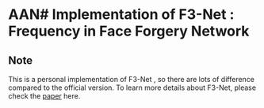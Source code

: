 # AAN# Implementation of F3-Net​ : Frequency in Face Forgery Network

## Note

This is a personal implementation of F3-Net , so there are lots of difference compared to the official version. To learn more details about F3-Net, please check the [paper](https://arxiv.org/abs/2007.09355) here.


